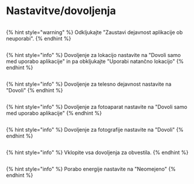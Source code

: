 # Nastavitve/dovoljenja

<figure><img src="../.gitbook/assets/image (184).png" alt=""><figcaption></figcaption></figure>



{% hint style="warning" %}
Odkljukajte "Zaustavi dejavnost aplikacije ob neuporabi".
{% endhint %}

<figure><img src="../.gitbook/assets/image (185).png" alt=""><figcaption></figcaption></figure>

{% hint style="info" %}
Dovoljenje za lokacijo nastavite na "Dovoli samo med uporabo aplikacije" in pa obkljukajte "Uporabi natančno lokacijo"
{% endhint %}

<figure><img src="../.gitbook/assets/Screenshot 2023-08-01 at 15.40.42.png" alt=""><figcaption></figcaption></figure>



{% hint style="info" %}
Dovoljenje za telesno dejavnost nastavite na "Dovoli"
{% endhint %}

<figure><img src="../.gitbook/assets/Screenshot 2023-08-01 at 12.52.36.png" alt=""><figcaption></figcaption></figure>

{% hint style="info" %}
Dovoljenje za fotoaparat nastavite na "Dovoli samo med uporabo aplikacije"
{% endhint %}

<div data-full-width="true"><figure><img src="../.gitbook/assets/image (186).png" alt=""><figcaption></figcaption></figure></div>

{% hint style="info" %}
Dovoljenje za fotografije nastavite na "Dovoli"
{% endhint %}

<figure><img src="../.gitbook/assets/image (187).png" alt=""><figcaption></figcaption></figure>

{% hint style="info" %}
Vklopite vsa dovoljenja za obvestila.
{% endhint %}

<figure><img src="../.gitbook/assets/image (188).png" alt=""><figcaption></figcaption></figure>

{% hint style="info" %}
Porabo energije nastavite na "Neomejeno"
{% endhint %}

<figure><img src="../.gitbook/assets/Screenshot 2023-08-01 at 12.50.13 (1).png" alt=""><figcaption></figcaption></figure>
